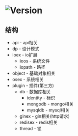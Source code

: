 # ![Version](https://img.shields.io/badge/version-0.0.31-green.svg)

## 结构
* api - api相关
* dp - 设计模式
* ioex - io扩展
  * ioos - 系统文件
  * iopath - 路径
* object - 基础对象相关
* osex - 系统相关
* plugin - 插件(第三方)
  * db - 数据库相关
    * identity - 标识
    * mongodb - mongo相关
    * mysqldb - mysql相关
  * ginex - gin相关(http请求)
  * redisex - redis相关
  * thread - 锁